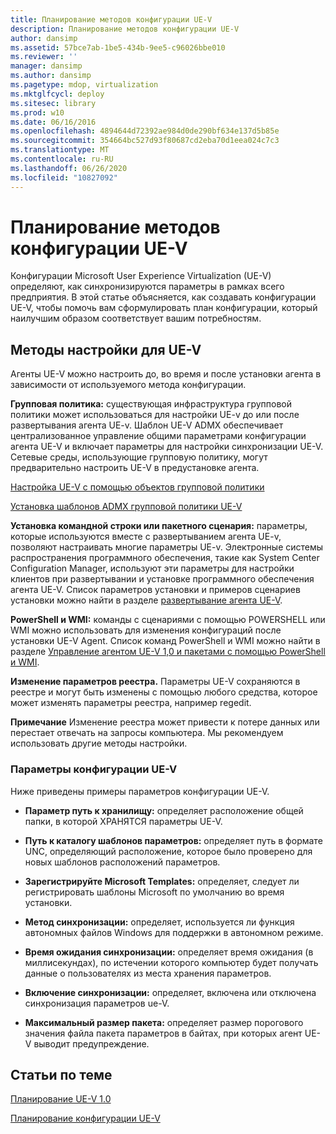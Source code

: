 ```yaml
---
title: Планирование методов конфигурации UE-V
description: Планирование методов конфигурации UE-V
author: dansimp
ms.assetid: 57bce7ab-1be5-434b-9ee5-c96026bbe010
ms.reviewer: ''
manager: dansimp
ms.author: dansimp
ms.pagetype: mdop, virtualization
ms.mktglfcycl: deploy
ms.sitesec: library
ms.prod: w10
ms.date: 06/16/2016
ms.openlocfilehash: 4894644d72392ae984d0de290bf634e137d5b85e
ms.sourcegitcommit: 354664bc527d93f80687cd2eba70d1eea024c7c3
ms.translationtype: MT
ms.contentlocale: ru-RU
ms.lasthandoff: 06/26/2020
ms.locfileid: "10827092"
---
```

# Планирование методов конфигурации UE-V


Конфигурации Microsoft User Experience Virtualization (UE-V) определяют, как синхронизируются параметры в рамках всего предприятия. В этой статье объясняется, как создавать конфигурации UE-V, чтобы помочь вам сформулировать план конфигурации, который наилучшим образом соответствует вашим потребностям.

## Методы настройки для UE-V


Агенты UE-V можно настроить до, во время и после установки агента в зависимости от используемого метода конфигурации.

**Групповая политика:** существующая инфраструктура групповой политики может использоваться для настройки UE-v до или после развертывания агента UE-v. Шаблон UE-V ADMX обеспечивает централизованное управление общими параметрами конфигурации агента UE-V и включает параметры для настройки синхронизации UE-V. Сетевые среды, использующие групповую политику, могут предварительно настроить UE-V в предустановке агента.

[Настройка UE-V с помощью объектов групповой политики](configuring-ue-v-with-group-policy-objects.md)

[Установка шаблонов ADMX групповой политики UE-V](installing-the-ue-v-group-policy-admx-templates.md)

**Установка командной строки или пакетного сценария:** параметры, которые используются вместе с развертыванием агента UE-v, позволяют настраивать многие параметры UE-v. Электронные системы распространения программного обеспечения, такие как System Center Configuration Manager, используют эти параметры для настройки клиентов при развертывании и установке программного обеспечения агента UE-V. Список параметров установки и примеров сценариев установки можно найти в разделе [развертывание агента UE-V](deploying-the-ue-v-agent.md).

**PowerShell и WMI:** команды с сценариями с помощью POWERSHELL или WMI можно использовать для изменения конфигураций после установки UE-V Agent. Список команд PowerShell и WMI можно найти в разделе [Управление агентом UE-V 1,0 и пакетами с помощью PowerShell и WMI](managing-the-ue-v-10-agent-and-packages-with-powershell-and-wmi.md).

**Изменение параметров реестра.** Параметры UE-V сохраняются в реестре и могут быть изменены с помощью любого средства, которое может изменять параметры реестра, например regedit.

**Примечание**  Изменение реестра может привести к потере данных или перестает отвечать на запросы компьютера. Мы рекомендуем использовать другие методы настройки.

 

### Параметры конфигурации UE-V

Ниже приведены примеры параметров конфигурации UE-V.

-   **Параметр путь к хранилищу:** определяет расположение общей папки, в которой ХРАНЯТСЯ параметры UE-V.

-   **Путь к каталогу шаблонов параметров:** определяет путь в формате UNC, определяющий расположение, которое было проверено для новых шаблонов расположений параметров.

-   **Зарегистрируйте Microsoft Templates:** определяет, следует ли регистрировать шаблоны Microsoft по умолчанию во время установки.

-   **Метод синхронизации:** определяет, используется ли функция автономных файлов Windows для поддержки в автономном режиме.

-   **Время ожидания синхронизации:** определяет время ожидания (в миллисекундах), по истечении которого компьютер будет получать данные о пользователях из места хранения параметров.

-   **Включение синхронизации:** определяет, включена или отключена синхронизация параметров ue-V.

-   **Максимальный размер пакета:** определяет размер порогового значения файла пакета параметров в байтах, при которых агент UE-V выводит предупреждение.

## Статьи по теме


[Планирование UE-V 1.0](planning-for-ue-v-10.md)

[Планирование конфигурации UE-V](planning-for-ue-v-configuration.md)

 

 





